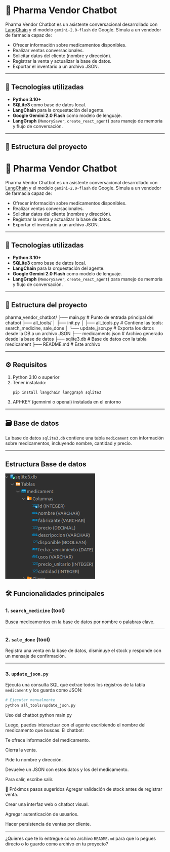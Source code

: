 # 💊 Pharma Vendor Chatbot

Pharma Vendor Chatbot es un asistente conversacional desarrollado con [LangChain](https://www.langchain.com/) y el modelo `gemini-2.0-flash` de Google. Simula a un vendedor de farmacia capaz de:

- Ofrecer información sobre medicamentos disponibles.
- Realizar ventas conversacionales.
- Solicitar datos del cliente (nombre y dirección).
- Registrar la venta y actualizar la base de datos.
- Exportar el inventario a un archivo JSON.

---

## 🧠 Tecnologías utilizadas

- **Python 3.10+**
- **SQLite3** como base de datos local.
- **LangChain** para la orquestación del agente.
- **Google Gemini 2.0 Flash** como modelo de lenguaje.
- **LangGraph** (`MemorySaver`, `create_react_agent`) para manejo de memoria y flujo de conversación.

---

## 📁 Estructura del proyecto

# 💊 Pharma Vendor Chatbot

Pharma Vendor Chatbot es un asistente conversacional desarrollado con [LangChain](https://www.langchain.com/) y el modelo `gemini-2.0-flash` de Google. Simula a un vendedor de farmacia capaz de:

- Ofrecer información sobre medicamentos disponibles.
- Realizar ventas conversacionales.
- Solicitar datos del cliente (nombre y dirección).
- Registrar la venta y actualizar la base de datos.
- Exportar el inventario a un archivo JSON.

---

## 🧠 Tecnologías utilizadas

- **Python 3.10+**
- **SQLite3** como base de datos local.
- **LangChain** para la orquestación del agente.
- **Google Gemini 2.0 Flash** como modelo de lenguaje.
- **LangGraph** (`MemorySaver`, `create_react_agent`) para manejo de memoria y flujo de conversación.

---

## 📁 Estructura del proyecto

pharma_vendor_chatbot/
├── main.py # Punto de entrada principal del chatbot
├── all_tools/
│ ├── init.py
│ ├── all_tools.py # Contiene las tools: search_medicine, sale_done
│ └── update_json.py # Exporta los datos desde la DB a un archivo JSON
├── medicaments.json # Archivo generado desde la base de datos
├── sqlite3.db # Base de datos con la tabla medicament
├── README.md # Este archivo

---

## ⚙️ Requisitos

1. Python 3.10 o superior
2. Tener instalado:
   ```bash
   pip install langchain langgraph sqlite3
   ```
3. API-KEY (gemnimi o openai) instalada en el entorno

---

## 🗃️ Base de datos

La base de datos `sqlite3.db` contiene una tabla `medicament` con información sobre medicamentos, incluyendo nombre, cantidad y precio.

---

## Estructura Base de datos

![alt text](image.png)

## 🛠️ Funcionalidades principales

### 1. `search_medicine` (tool)

Busca medicamentos en la base de datos por nombre o palabras clave.

---

### 2. `sale_done` (tool)

Registra una venta en la base de datos, disminuye el stock y responde con un mensaje de confirmación.

---

### 3. `update_json.py`

Ejecuta una consulta SQL que extrae todos los registros de la tabla `medicament` y los guarda como JSON:

```bash
# Ejecutar manualmente
python all_tools/update_json.py
```

Uso del chatbot
python main.py

Luego, puedes interactuar con el agente escribiendo el nombre del medicamento que buscas. El chatbot:

Te ofrece información del medicamento.

Cierra la venta.

Pide tu nombre y dirección.

Devuelve un JSON con estos datos y los del medicamento.

Para salir, escribe salir.

🧪 Próximos pasos sugeridos
Agregar validación de stock antes de registrar venta.

Crear una interfaz web o chatbot visual.

Agregar autenticación de usuarios.

Hacer persistencia de ventas por cliente.

---

¿Quieres que te lo entregue como archivo `README.md` para que lo pegues directo o lo guardo como archivo en tu proyecto?
